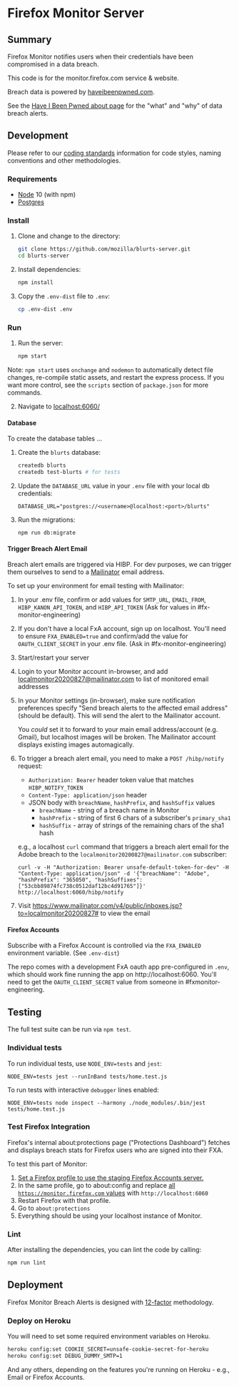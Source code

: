 # Firefox Monitor Server

## Summary

Firefox Monitor notifies users when their credentials have been compromised in a data breach.

This code is for the monitor.firefox.com service & website.

Breach data is powered by [haveibeenpwned.com](https://haveibeenpwned.com/).

See the [Have I Been Pwned about page](https://haveibeenpwned.com/About) for
the "what" and "why" of data breach alerts.

## Development

Please refer to our [coding standards](docs/coding-standards.md) information for code styles, naming conventions and other methodologies.  
### Requirements

* [Node](https://nodejs.org/) 10 (with npm)
* [Postgres](https://www.postgresql.org/)

### Install

1. Clone and change to the directory:

    ```sh
    git clone https://github.com/mozilla/blurts-server.git
    cd blurts-server
    ```

2. Install dependencies:

    ```sh
    npm install
    ```

3. Copy the `.env-dist` file to `.env`:

    ```sh
    cp .env-dist .env
    ```

### Run

1. Run the server:

    ```sh
    npm start
    ```

Note: `npm start` uses `onchange` and `nodemon` to automatically detect file
changes, re-compile static assets, and restart the express process. If you want
more control, see the `scripts` section of `package.json` for more commands.

2. Navigate to [localhost:6060/](http://localhost:6060/)

#### Database

To create the database tables ...

1. Create the `blurts` database:

   ```sh
   createdb blurts
   createdb test-blurts # for tests
   ```

2. Update the `DATABASE_URL` value in your `.env` file with your local db
   credentials:

   ```
   DATABASE_URL="postgres://<username>@localhost:<port>/blurts"
   ```

3. Run the migrations:

   ```
   npm run db:migrate
   ```

#### Trigger Breach Alert Email
Breach alert emails are triggered via HIBP. For dev purposes, we can trigger them ourselves to send to a [Mailinator](https://www.mailinator.com) email address.

To set up your environment for email testing with Mailinator:
1. In your .env file, confirm or add values for `SMTP_URL`, `EMAIL_FROM`, `HIBP_KANON_API_TOKEN`, and `HIBP_API_TOKEN` (Ask for values in #fx-monitor-engineering)

2. If you don't have a local FxA account, sign up on localhost.  You'll need to ensure `FXA_ENABLED=true` and confirm/add the value for `OAUTH_CLIENT_SECRET` in your .env file. (Ask in #fx-monitor-engineering)

3. Start/restart your server

4. Login to your Monitor account in-browser, and add localmonitor20200827@mailinator.com to list of monitored email addresses

5. In your Monitor settings (in-browser), make sure notification preferences specify "Send breach alerts to the affected email address" (should be default).  This will send the alert to the Mailinator account.

   You *could* set it to forward to your main email address/account (e.g. Gmail), but localhost images will be broken.  The Mailinator account displays existing images automagically.

6. To trigger a breach alert email, you need to make a `POST /hibp/notify` request:
   * `Authorization: Bearer` header token value that matches `HIBP_NOTIFY_TOKEN`
   * `Content-Type: application/json` header
   * JSON body with `breachName`, `hashPrefix`, and `hashSuffix` values
      * `breachName` - string of a breach name in Monitor
      * `hashPrefix` - string of first 6 chars of a subscriber's `primary_sha1`
      * `hashSuffix` - array of strings of the remaining chars of the sha1 hash

   e.g., a localhost `curl` command that triggers a breach alert email for the Adobe breach to the `localmonitor20200827@mailinator.com` subscriber:

   ```
   curl -v -H "Authorization: Bearer unsafe-default-token-for-dev" -H "Content-Type: application/json" -d '{"breachName": "Adobe", "hashPrefix": "365050", "hashSuffixes": ["53cbb89874fc738c0512daf12bc4d91765"]}' http://localhost:6060/hibp/notify
   ```

7. Visit https://www.mailinator.com/v4/public/inboxes.jsp?to=localmonitor20200827# to view the email



#### Firefox Accounts

Subscribe with a Firefox Account is controlled via the `FXA_ENABLED`
environment variable. (See `.env-dist`)

The repo comes with a development FxA oauth app pre-configured in `.env`, which
should work fine running the app on http://localhost:6060. You'll need to get
the `OAUTH_CLIENT_SECRET` value from someone in #fxmonitor-engineering.

## Testing

The full test suite can be run via `npm test`.

### Individual tests

To run individual tests, use `NODE_ENV=tests` and `jest`:

```
NODE_ENV=tests jest --runInBand tests/home.test.js
```

To run tests with interactive `debugger` lines enabled:

```
NODE_ENV=tests node inspect --harmony ./node_modules/.bin/jest tests/home.test.js
```

### Test Firefox Integration

Firefox's internal about:protections page ("Protections Dashboard") fetches and
displays breach stats for Firefox users who are signed into their FXA.

To test this part of Monitor:

1. [Set a Firefox profile to use the staging Firefox Accounts
   server.](https://mozilla.github.io/ecosystem-platform/docs/process/using-the-staging-environment#working-with-staging-firefox-accounts)
2. In the same profile, go to about:config and replace [all
   `https://monitor.firefox.com`
   values](https://searchfox.org/mozilla-central/search?q=monitor.firefox.com&path=browser/app/profile/firefox.js) with `http://localhost:6060`
3. Restart Firefox with that profile.
4. Go to `about:protections`
5. Everything should be using your localhost instance of Monitor.

### Lint

After installing the dependencies, you can lint the code by calling:

```sh
npm run lint
```

## Deployment

Firefox Monitor Breach Alerts is designed with [12-factor](https://12factor.net/) methodology.

### Deploy on Heroku

You will need to set some required environment variables on Heroku.

```sh
heroku config:set COOKIE_SECRET=unsafe-cookie-secret-for-heroku
heroku config:set DEBUG_DUMMY_SMTP=1
```

And any others, depending on the features you're running on Heroku - e.g.,
Email or Firefox Accounts.
